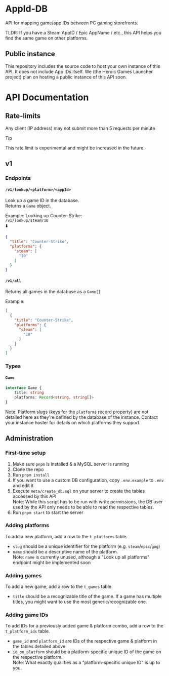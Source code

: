 # AppId-DB

API for mapping game/app IDs between PC gaming storefronts.

TLDR: If you have a Steam AppID / Epic AppName / etc., this API helps you find the same game on other platforms.

## Public instance

This repository includes the source code to host your own instance of this API. It does not include App IDs itself. We
(the Heroic Games Launcher project) plan on hosting a public instance of this API soon.

# API Documentation

## Rate-limits

Any client (IP address) may not submit more than 5 requests per minute

> [!TIP]
> This rate limit is experimental and might be increased in the future.

## v1

### Endpoints

#### `/v1/lookup/<platform>/<appId>`

Look up a game ID in the database.  
Returns a `Game` object.

Example: Looking up Counter-Strike:  
`/v1/lookup/steam/10`  
⬇️

```json
{
  "title": "Counter-Strike",
  "platforms": {
    "steam": [
      "10"
    ]
  }
}
```

#### `/v1/all`

Returns all games in the database as a `Game[]`

Example:
```json
[
  {
    "title": "Counter-Strike",
    "platforms": {
      "steam": [
        "10"
      ]
    }
  }
]
```

### Types

#### `Game`

```ts
interface Game {
    title: string
    platforms: Record<string, string[]>
}
```
Note: Platform slugs (keys for the `platforms` record property) are not detailed here as they're defined by the database of
the instance. Contact your instance hoster for details on which platforms they support.

## Administration

### First-time setup

1. Make sure `pnpm` is installed & a MySQL server is running
2. Clone the repo
3. Run `pnpm install`
4. If you want to use a custom DB configuration, copy `.env.example` to `.env` and edit it
5. Execute `meta/create_db.sql` on your server to create the tables accessed by this API  
   Note: While this script has to be run with write permissions, the DB user used by the API only needs to be able to
   read the respective tables.
6. Run `pnpm start` to start the server

### Adding platforms

To add a new platform, add a row to the `t_platforms` table.
- `slug` should be a unique identifier for the platform (e.g. `steam`/`epic`/`gog`)
- `name` should be a descriptive name of the platform.  
  Note: `name` is currently unused, although a "Look up all platforms" endpoint might be implemented soon

### Adding games

To add a new game, add a row to the `t_games` table.
- `title` should be a recognizable title of the game. If a game has multiple titles, you might want to use the
  most generic/recognizable one.

### Adding game IDs

To add IDs for a previously added game & platform combo, add a row to the `t_platform_ids` table.
- `game_id` and `platform_id` are IDs of the respective game & platform in the tables detailed above
- `id_on_platform` should be a platform-specific unique ID of the game on the respective platform.  
  Note: What exactly qualifies as a "platform-specific unique ID" is up to you.

